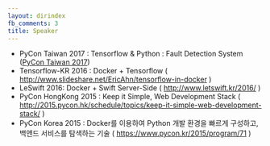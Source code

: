 ```yaml
---
layout: dirindex
fb_comments: 3
title: Speaker
---
```


- PyCon Taiwan 2017 : Tensorflow & Python : Fault Detection System ([PyCon Taiwan 2017](https://tw.pycon.org/2017/en-us/events/talk/344208185701171314/))
- Tensorflow-KR 2016 : Docker + Tensorflow ( http://www.slideshare.net/EricAhn/tensorflow-in-docker )
- LeSwift 2016: Docker + Swift Server-Side ( http://www.letswift.kr/2016/ )
- PyCon HongKong 2015 : Keep it Simple, Web Development Stack ( http://2015.pycon.hk/schedule/topics/keep-it-simple-web-development-stack/ )
- PyCon Korea 2015 : Docker를 이용하여 Python 개발 환경을 빠르게 구성하고, 백앤드 서비스를 탐색하는 기술 ( https://www.pycon.kr/2015/program/71 ) 
